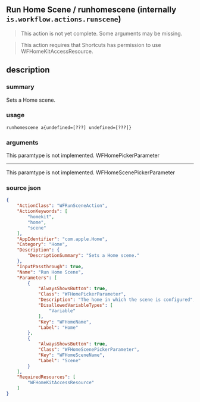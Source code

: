 
## Run Home Scene / runhomescene (internally `is.workflow.actions.runscene`)

> This action is not yet complete. Some arguments may be missing.


> This action requires that Shortcuts has permission to use WFHomeKitAccessResource.


## description
### summary
Sets a Home scene.


### usage
`runhomescene a{undefined=[???] undefined=[???]}`

### arguments
This paramtype is not implemented. WFHomePickerParameter

---

This paramtype is not implemented. WFHomeScenePickerParameter

### source json

```json
{
	"ActionClass": "WFRunSceneAction",
	"ActionKeywords": [
		"homekit",
		"home",
		"scene"
	],
	"AppIdentifier": "com.apple.Home",
	"Category": "Home",
	"Description": {
		"DescriptionSummary": "Sets a Home scene."
	},
	"InputPassthrough": true,
	"Name": "Run Home Scene",
	"Parameters": [
		{
			"AlwaysShowsButton": true,
			"Class": "WFHomePickerParameter",
			"Description": "The home in which the scene is configured",
			"DisallowedVariableTypes": [
				"Variable"
			],
			"Key": "WFHomeName",
			"Label": "Home"
		},
		{
			"AlwaysShowsButton": true,
			"Class": "WFHomeScenePickerParameter",
			"Key": "WFHomeSceneName",
			"Label": "Scene"
		}
	],
	"RequiredResources": [
		"WFHomeKitAccessResource"
	]
}
```
